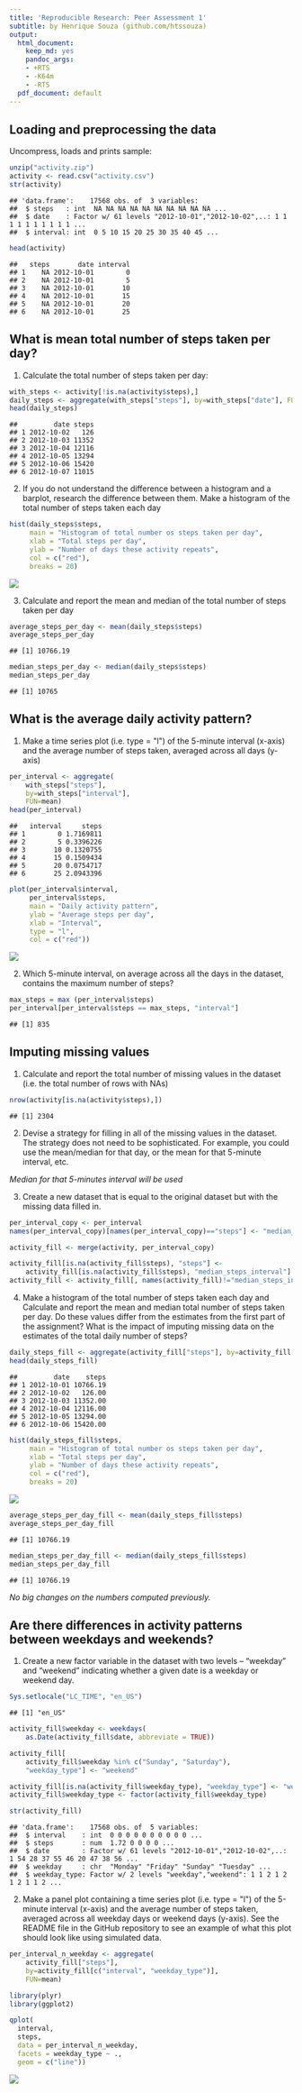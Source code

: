 ```yaml
---
title: 'Reproducible Research: Peer Assessment 1'
subtitle: by Henrique Souza (github.com/htssouza)
output:
  html_document:
    keep_md: yes
    pandoc_args:
    - +RTS
    - -K64m
    - -RTS
  pdf_document: default
---
```


## Loading and preprocessing the data

Uncompress, loads and prints sample:


```r
unzip("activity.zip")
activity <- read.csv("activity.csv")
str(activity)
```

```
## 'data.frame':	17568 obs. of  3 variables:
##  $ steps   : int  NA NA NA NA NA NA NA NA NA NA ...
##  $ date    : Factor w/ 61 levels "2012-10-01","2012-10-02",..: 1 1 1 1 1 1 1 1 1 1 ...
##  $ interval: int  0 5 10 15 20 25 30 35 40 45 ...
```

```r
head(activity)
```

```
##   steps       date interval
## 1    NA 2012-10-01        0
## 2    NA 2012-10-01        5
## 3    NA 2012-10-01       10
## 4    NA 2012-10-01       15
## 5    NA 2012-10-01       20
## 6    NA 2012-10-01       25
```

## What is mean total number of steps taken per day?

1. Calculate the total number of steps taken per day:


```r
with_steps <- activity[!is.na(activity$steps),]
daily_steps <- aggregate(with_steps["steps"], by=with_steps["date"], FUN=sum)
head(daily_steps)
```

```
##         date steps
## 1 2012-10-02   126
## 2 2012-10-03 11352
## 3 2012-10-04 12116
## 4 2012-10-05 13294
## 5 2012-10-06 15420
## 6 2012-10-07 11015
```

2. If you do not understand the difference between a histogram and a barplot,
research the difference between them. Make a histogram of the total number of
steps taken each day


```r
hist(daily_steps$steps,
     main = "Histogram of total number os steps taken per day",
     xlab = "Total steps per day",
     ylab = "Number of days these activity repeats",
     col = c("red"),
     breaks = 20)
```

![](PA1_template_files/figure-html/unnamed-chunk-3-1.png)<!-- -->

3. Calculate and report the mean and median of the total number of steps taken per day


```r
average_steps_per_day <- mean(daily_steps$steps)
average_steps_per_day
```

```
## [1] 10766.19
```

```r
median_steps_per_day <- median(daily_steps$steps)
median_steps_per_day
```

```
## [1] 10765
```

## What is the average daily activity pattern?

1. Make a time series plot (i.e. type = "l") of the 5-minute interval (x-axis)
and the average number of steps taken, averaged across all days (y-axis)


```r
per_interval <- aggregate(
    with_steps["steps"],
    by=with_steps["interval"],
    FUN=mean)
head(per_interval)
```

```
##   interval     steps
## 1        0 1.7169811
## 2        5 0.3396226
## 3       10 0.1320755
## 4       15 0.1509434
## 5       20 0.0754717
## 6       25 2.0943396
```

```r
plot(per_interval$interval,
     per_interval$steps,
     main = "Daily activity pattern",
     ylab = "Average steps per day",
     xlab = "Interval",
     type = "l",
     col = c("red"))
```

![](PA1_template_files/figure-html/unnamed-chunk-5-1.png)<!-- -->
  
2. Which 5-minute interval, on average across all the days in the dataset,
contains the maximum number of steps?


```r
max_steps = max (per_interval$steps)
per_interval[per_interval$steps == max_steps, "interval"]
```

```
## [1] 835
```

## Imputing missing values

1. Calculate and report the total number of missing values in the dataset
(i.e. the total number of rows with NAs)


```r
nrow(activity[is.na(activity$steps),])
```

```
## [1] 2304
```

2. Devise a strategy for filling in all of the missing values in the dataset.
The strategy does not need to be sophisticated. For example, you could use the
mean/median for that day, or the mean for that 5-minute interval, etc.

*Median for that 5-minutes interval will be used*

3. Create a new dataset that is equal to the original dataset but with the missing
data filled in.


```r
per_interval_copy <- per_interval
names(per_interval_copy)[names(per_interval_copy)=="steps"] <- "median_steps_interval"

activity_fill <- merge(activity, per_interval_copy)

activity_fill[is.na(activity_fill$steps), "steps"] <-
    activity_fill[is.na(activity_fill$steps), "median_steps_interval"]
activity_fill <- activity_fill[, names(activity_fill)!="median_steps_interval"]
```

4. Make a histogram of the total number of steps taken each day and Calculate
and report the mean and median total number of steps taken per day.
Do these values differ from the estimates from the first part of the assignment?
What is the impact of imputing missing data on the estimates of the total daily
number of steps?


```r
daily_steps_fill <- aggregate(activity_fill["steps"], by=activity_fill["date"], FUN=sum)
head(daily_steps_fill)
```

```
##         date    steps
## 1 2012-10-01 10766.19
## 2 2012-10-02   126.00
## 3 2012-10-03 11352.00
## 4 2012-10-04 12116.00
## 5 2012-10-05 13294.00
## 6 2012-10-06 15420.00
```

```r
hist(daily_steps_fill$steps,
     main = "Histogram of total number os steps taken per day",
     xlab = "Total steps per day",
     ylab = "Number of days these activity repeats",
     col = c("red"),
     breaks = 20)
```

![](PA1_template_files/figure-html/unnamed-chunk-9-1.png)<!-- -->

```r
average_steps_per_day_fill <- mean(daily_steps_fill$steps)
average_steps_per_day_fill
```

```
## [1] 10766.19
```

```r
median_steps_per_day_fill <- median(daily_steps_fill$steps)
median_steps_per_day_fill
```

```
## [1] 10766.19
```

*No big changes on the numbers computed previously.*

## Are there differences in activity patterns between weekdays and weekends?

1. Create a new factor variable in the dataset with two levels – “weekday” and
“weekend” indicating whether a given date is a weekday or weekend day.


```r
Sys.setlocale("LC_TIME", "en_US")
```

```
## [1] "en_US"
```

```r
activity_fill$weekday <- weekdays(
    as.Date(activity_fill$date, abbreviate = TRUE))

activity_fill[
    activity_fill$weekday %in% c("Sunday", "Saturday"),
    "weekday_type"] <- "weekend"

activity_fill[is.na(activity_fill$weekday_type), "weekday_type"] <- "weekday"
activity_fill$weekday_type <- factor(activity_fill$weekday_type)

str(activity_fill)
```

```
## 'data.frame':	17568 obs. of  5 variables:
##  $ interval    : int  0 0 0 0 0 0 0 0 0 0 ...
##  $ steps       : num  1.72 0 0 0 0 ...
##  $ date        : Factor w/ 61 levels "2012-10-01","2012-10-02",..: 1 54 28 37 55 46 20 47 38 56 ...
##  $ weekday     : chr  "Monday" "Friday" "Sunday" "Tuesday" ...
##  $ weekday_type: Factor w/ 2 levels "weekday","weekend": 1 1 2 1 2 1 2 1 1 2 ...
```

2. Make a panel plot containing a time series plot (i.e. type = "l") of the
5-minute interval (x-axis) and the average number of steps taken, averaged
across all weekday days or weekend days (y-axis). See the README file in the
GitHub repository to see an example of what this plot should look like using
simulated data.


```r
per_interval_n_weekday <- aggregate(
    activity_fill["steps"],
    by=activity_fill[c("interval", "weekday_type")],
    FUN=mean)

library(plyr)
library(ggplot2)

qplot(
  interval,
  steps,
  data = per_interval_n_weekday,
  facets = weekday_type ~ .,
  geom = c("line"))
```

![](PA1_template_files/figure-html/unnamed-chunk-11-1.png)<!-- -->
 
 


